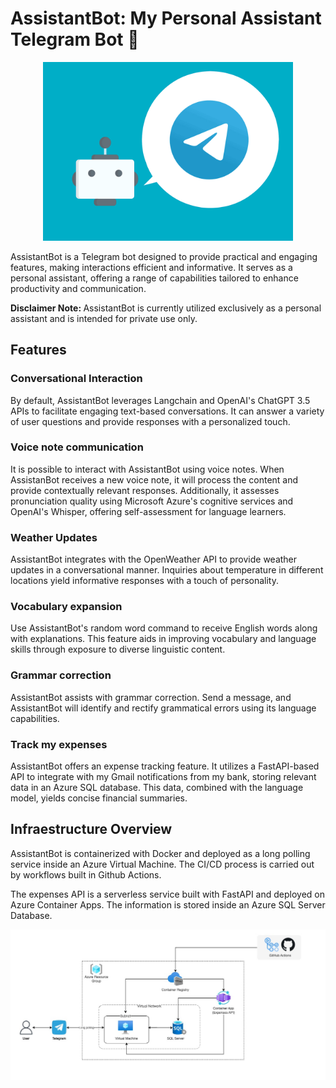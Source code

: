 # AssistantBot: My Personal Assistant Telegram Bot 🤖
<p align="center">
  <img src="img/assistantbot.png" width="400"  title="Target variable">
</p>
AssistantBot is a Telegram bot designed to provide practical and engaging features, making interactions efficient and informative. It serves as a personal assistant, offering a range of capabilities tailored to enhance productivity and communication.

<b> Disclaimer Note: </b> AssistantBot is currently utilized exclusively as a personal assistant and is intended for private use only.

## Features

### Conversational Interaction
By default, AssistantBot leverages Langchain and OpenAI's ChatGPT 3.5 APIs to facilitate engaging text-based conversations. It can answer a variety of user questions and provide responses with a personalized touch.

### Voice note communication
It is possible to interact with AssistantBot using voice notes. When AssistanBot receives a new voice note, it will process the content and provide contextually relevant responses. Additionally, it assesses pronunciation quality using Microsoft Azure's cognitive services and OpenAI's Whisper, offering self-assessment for language learners.

### Weather Updates
AssistantBot integrates with the OpenWeather API to provide weather updates in a conversational manner. Inquiries about temperature in different locations yield informative responses with a touch of personality.

### Vocabulary expansion
Use AssistantBot's random word command to receive English words along with explanations. This feature aids in improving vocabulary and language skills through exposure to diverse linguistic content.

### Grammar correction
AssistantBot assists with grammar correction. Send a message, and AssistantBot will identify and rectify grammatical errors using its language capabilities.

### Track my expenses
AssistantBot offers an expense tracking feature. It utilizes a FastAPI-based API to integrate with my Gmail notifications from my bank, storing relevant data in an Azure SQL database. This data, combined with the language model, yields concise financial summaries.

## Infraestructure Overview
AssistantBot is containerized with Docker and deployed as a long polling service inside an Azure Virtual Machine. The CI/CD process is carried out by workflows built in Github Actions.

The expenses API is a serverless service built with FastAPI and deployed on Azure Container Apps. The information is stored inside an Azure SQL Server Database.

<p align="center">
  <img src="img/diagram.jpg" width="800"  title="Target variable">
</p>